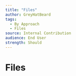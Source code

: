 ```yaml
---
title: "Files"
author: GreyHatBeard
tags: 
  - By Approach
  - Files
source: Internal Contribution
audience: End User
strength: Should
---
```

# Files
